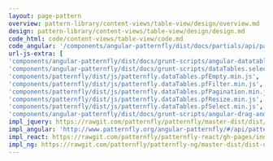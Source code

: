 ```yaml
---
layout: page-pattern
overview: pattern-library/content-views/table-view/design/overview.md
design: pattern-library/content-views/table-view/design/design.md
code_html: code/content-views/table-view/code.md
code_angular: '/components/angular-patternfly/dist/docs/partials/api/patternfly.table.component.pfTableView - Basic.html'
url-js-extra: [
'components/angular-patternfly/dist/docs/grunt-scripts/angular-datatables.js',
'components/angular-patternfly/dist/docs/grunt-scripts/dataTables.select.js',
'components/patternfly/dist/js/patternfly.dataTables.pfEmpty.min.js',
'components/patternfly/dist/js/patternfly.dataTables.pfFilter.min.js',
'components/patternfly/dist/js/patternfly.dataTables.pfPagination.min.js',
'components/patternfly/dist/js/patternfly.dataTables.pfResize.min.js',
'components/patternfly/dist/js/patternfly.dataTables.pfSelect.min.js',
'components/angular-patternfly/dist/docs/grunt-scripts/angular-drag-and-drop-lists.js']
impl_jquery: https://rawgit.com/patternfly/patternfly/master-dist/dist/tests/table-view.html
impl_angular: 'http://www.patternfly.org/angular-patternfly/#/api/patternfly.table.component:pfTableView - Basic'
impl_react: https://rawgit.com/patternfly/patternfly-react/gh-pages/index.html?knob-Show%20Modal=true&selectedKind=Table&selectedStory=Client%20Paginated%20Table
impl_ng: https://rawgit.com/patternfly/patternfly-ng/master-dist/dist-demo/#/table
---
```

